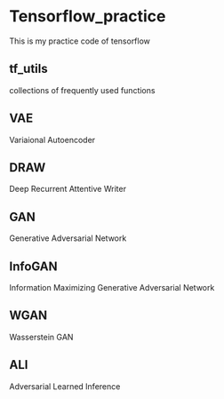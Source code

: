 # Tensorflow_practice
This is my practice code of tensorflow

## tf_utils
collections of frequently used functions

## VAE
Variaional Autoencoder

## DRAW
Deep Recurrent Attentive Writer

## GAN
Generative Adversarial Network

## InfoGAN
Information Maximizing Generative Adversarial Network

## WGAN
Wasserstein GAN

## ALI
Adversarial Learned Inference
